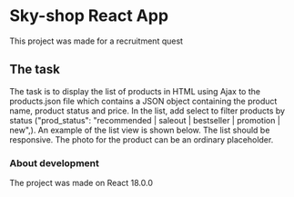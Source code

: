# Sky-shop React App

This project was made for a recruitment quest

## The task

The task is to display the list of products in HTML using Ajax to the products.json file which contains a JSON object containing the product name, product status and price. In the list, add select to filter products by status ("prod_status": "recommended | saleout | bestseller | promotion | new",). An example of the list view is shown below. The list should be responsive. The photo for the product can be an ordinary placeholder.

### About development

The project was made on React 18.0.0
